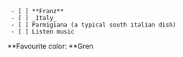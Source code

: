      - [ ] **Franz**
     - [ ] _Italy_
     - [ ] Parmigiana (a typical south italian dish)
     - [ ] Listen music
**Favourite color: **Gren
